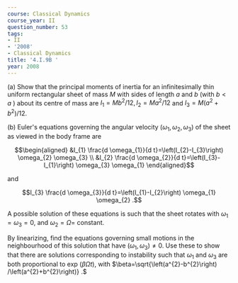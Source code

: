 ```yaml
---
course: Classical Dynamics
course_year: II
question_number: 53
tags:
- II
- '2008'
- Classical Dynamics
title: '4.I.9B '
year: 2008
---
```



(a) Show that the principal moments of inertia for an infinitesimally thin uniform rectangular sheet of mass $M$ with sides of length $a$ and $b$ (with $b<a$ ) about its centre of mass are $I_{1}=M b^{2} / 12, I_{2}=M a^{2} / 12$ and $I_{3}=M\left(a^{2}+b^{2}\right) / 12$.

(b) Euler's equations governing the angular velocity $\left(\omega_{1}, \omega_{2}, \omega_{3}\right)$ of the sheet as viewed in the body frame are

$$\begin{aligned}
&I_{1} \frac{d \omega_{1}}{d t}=\left(I_{2}-I_{3}\right) \omega_{2} \omega_{3} \\
&I_{2} \frac{d \omega_{2}}{d t}=\left(I_{3}-I_{1}\right) \omega_{3} \omega_{1}
\end{aligned}$$

and

$$I_{3} \frac{d \omega_{3}}{d t}=\left(I_{1}-I_{2}\right) \omega_{1} \omega_{2} .$$

A possible solution of these equations is such that the sheet rotates with $\omega_{1}=\omega_{3}=0$, and $\omega_{2}=\Omega=$ constant.

By linearizing, find the equations governing small motions in the neighbourhood of this solution that have $\left(\omega_{1}, \omega_{3}\right) \neq 0$. Use these to show that there are solutions corresponding to instability such that $\omega_{1}$ and $\omega_{3}$ are both proportional to exp $(\beta \Omega t)$, with $\beta=\sqrt{\left(a^{2}-b^{2}\right) /\left(a^{2}+b^{2}\right)} .$